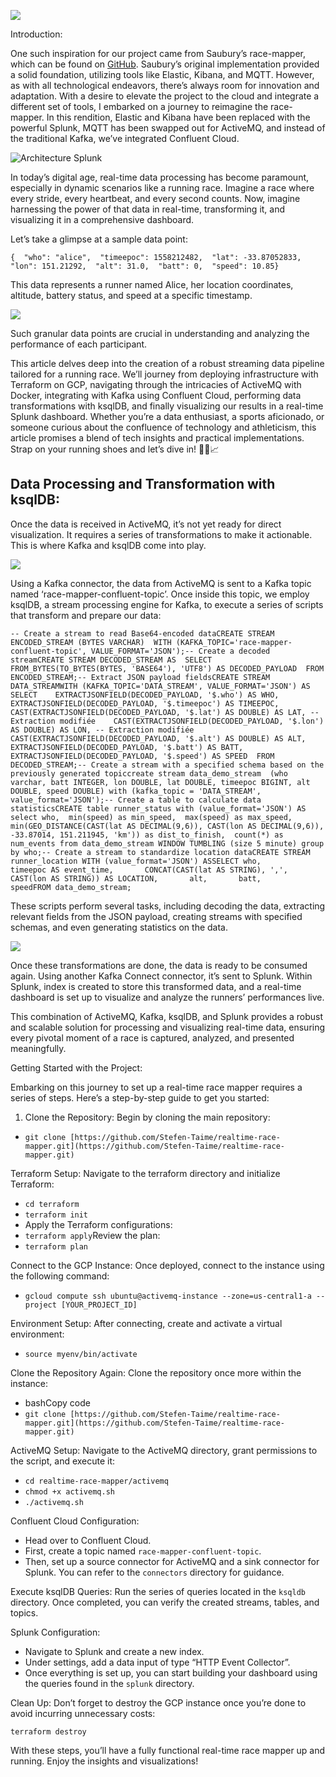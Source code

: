 ![](https://miro.medium.com/v2/resize:fit:1250/1*Hiaru2Y0tpvz7JQn7hwY2A.png)

Introduction:

One such inspiration for our project came from Saubury’s race-mapper, which can be found on [GitHub](https://github.com/saubury/race-mapper/tree/master). Saubury’s original implementation provided a solid foundation, utilizing tools like Elastic, Kibana, and MQTT. However, as with all technological endeavors, there’s always room for innovation and adaptation. With a desire to elevate the project to the cloud and integrate a different set of tools, I embarked on a journey to reimagine the race-mapper. In this rendition, Elastic and Kibana have been replaced with the powerful Splunk, MQTT has been swapped out for ActiveMQ, and instead of the traditional Kafka, we’ve integrated Confluent Cloud.

![Architecture Splunk](img/splunk.jpg)


In today’s digital age, real-time data processing has become paramount, especially in dynamic scenarios like a running race. Imagine a race where every stride, every heartbeat, and every second counts. Now, imagine harnessing the power of that data in real-time, transforming it, and visualizing it in a comprehensive dashboard.

Let’s take a glimpse at a sample data point:

```
{  "who": "alice",  "timeepoc": 1558212482,  "lat": -33.87052833,  "lon": 151.21292,  "alt": 31.0,  "batt": 0,  "speed": 10.85}
```

This data represents a runner named Alice, her location coordinates, altitude, battery status, and speed at a specific timestamp.

![](https://miro.medium.com/v2/resize:fit:1250/1*EfEStRaztU_ll-Pvq64TRQ.png)

Such granular data points are crucial in understanding and analyzing the performance of each participant.

This article delves deep into the creation of a robust streaming data pipeline tailored for a running race. We’ll journey from deploying infrastructure with Terraform on GCP, navigating through the intricacies of ActiveMQ with Docker, integrating with Kafka using Confluent Cloud, performing data transformations with ksqlDB, and finally visualizing our results in a real-time Splunk dashboard. Whether you’re a data enthusiast, a sports aficionado, or someone curious about the confluence of technology and athleticism, this article promises a blend of tech insights and practical implementations. Strap on your running shoes and let’s dive in! 🚀👟📈

## Data Processing and Transformation with ksqlDB:

Once the data is received in ActiveMQ, it’s not yet ready for direct visualization. It requires a series of transformations to make it actionable. This is where Kafka and ksqlDB come into play.

![](https://miro.medium.com/v2/resize:fit:1250/1*5KhHITxq1FEkdyZkSHjUSg.png)

Using a Kafka connector, the data from ActiveMQ is sent to a Kafka topic named ‘race-mapper-confluent-topic’. Once inside this topic, we employ ksqlDB, a stream processing engine for Kafka, to execute a series of scripts that transform and prepare our data:

```
-- Create a stream to read Base64-encoded dataCREATE STREAM ENCODED_STREAM (BYTES VARCHAR)  WITH (KAFKA_TOPIC='race-mapper-confluent-topic', VALUE_FORMAT='JSON');-- Create a decoded streamCREATE STREAM DECODED_STREAM AS  SELECT FROM_BYTES(TO_BYTES(BYTES, 'BASE64'), 'UTF8') AS DECODED_PAYLOAD  FROM ENCODED_STREAM;-- Extract JSON payload fieldsCREATE STREAM DATA_STREAMWITH (KAFKA_TOPIC='DATA_STREAM', VALUE_FORMAT='JSON') AS  SELECT    EXTRACTJSONFIELD(DECODED_PAYLOAD, '$.who') AS WHO,    EXTRACTJSONFIELD(DECODED_PAYLOAD, '$.timeepoc') AS TIMEEPOC,    CAST(EXTRACTJSONFIELD(DECODED_PAYLOAD, '$.lat') AS DOUBLE) AS LAT, -- Extraction modifiée    CAST(EXTRACTJSONFIELD(DECODED_PAYLOAD, '$.lon') AS DOUBLE) AS LON, -- Extraction modifiée    CAST(EXTRACTJSONFIELD(DECODED_PAYLOAD, '$.alt') AS DOUBLE) AS ALT,    EXTRACTJSONFIELD(DECODED_PAYLOAD, '$.batt') AS BATT,    EXTRACTJSONFIELD(DECODED_PAYLOAD, '$.speed') AS SPEED  FROM DECODED_STREAM;-- Create a stream with a specified schema based on the previously generated topiccreate stream data_demo_stream  (who varchar, batt INTEGER, lon DOUBLE, lat DOUBLE, timeepoc BIGINT, alt DOUBLE, speed DOUBLE) with (kafka_topic = 'DATA_STREAM', value_format='JSON');-- Create a table to calculate data statisticsCREATE table runner_status with (value_format='JSON') AS select who,  min(speed) as min_speed,  max(speed) as max_speed,  min(GEO_DISTANCE(CAST(lat AS DECIMAL(9,6)), CAST(lon AS DECIMAL(9,6)), -33.87014, 151.211945, 'km')) as dist_to_finish,  count(*) as num_events from data_demo_stream WINDOW TUMBLING (size 5 minute) group by who;-- Create a stream to standardize location dataCREATE STREAM runner_location WITH (value_format='JSON') ASSELECT who,       timeepoc AS event_time,       CONCAT(CAST(lat AS STRING), ',', CAST(lon AS STRING)) AS LOCATION,       alt,       batt,       speedFROM data_demo_stream;
```

These scripts perform several tasks, including decoding the data, extracting relevant fields from the JSON payload, creating streams with specified schemas, and even generating statistics on the data.

![](https://miro.medium.com/v2/resize:fit:1250/1*O_VdPIOKYnfEHNHMtLzhpw.png)

Once these transformations are done, the data is ready to be consumed again. Using another Kafka Connect connector, it’s sent to Splunk. Within Splunk, index is created to store this transformed data, and a real-time dashboard is set up to visualize and analyze the runners’ performances live.

This combination of ActiveMQ, Kafka, ksqlDB, and Splunk provides a robust and scalable solution for processing and visualizing real-time data, ensuring every pivotal moment of a race is captured, analyzed, and presented meaningfully.

Getting Started with the Project:

Embarking on this journey to set up a real-time race mapper requires a series of steps. Here’s a step-by-step guide to get you started:

1.  Clone the Repository: Begin by cloning the main repository:

-   `git clone [https://github.com/Stefen-Taime/realtime-race-mapper.git](https://github.com/Stefen-Taime/realtime-race-mapper.git)`

Terraform Setup: Navigate to the terraform directory and initialize Terraform:

-   `cd terraform`
-   `terraform init`
-   Apply the Terraform configurations:
-   `terraform apply`Review the plan:
-   `terraform plan`

Connect to the GCP Instance: Once deployed, connect to the instance using the following command:

-   `gcloud compute ssh ubuntu@activemq-instance --zone=us-central1-a --project [YOUR_PROJECT_ID]`

Environment Setup: After connecting, create and activate a virtual environment:

-   `source myenv/bin/activate`

Clone the Repository Again: Clone the repository once more within the instance:

-   bashCopy code
-   `git clone [https://github.com/Stefen-Taime/realtime-race-mapper.git](https://github.com/Stefen-Taime/realtime-race-mapper.git)`

ActiveMQ Setup: Navigate to the ActiveMQ directory, grant permissions to the script, and execute it:

-   `cd realtime-race-mapper/activemq`
-   `chmod +x activemq.sh`
-   `./activemq.sh`

Confluent Cloud Configuration:

-   Head over to Confluent Cloud.
-   First, create a topic named `race-mapper-confluent-topic`.
-   Then, set up a source connector for ActiveMQ and a sink connector for Splunk. You can refer to the `connectors` directory for guidance.

Execute ksqlDB Queries: Run the series of queries located in the `ksqldb` directory. Once completed, you can verify the created streams, tables, and topics.

Splunk Configuration:

-   Navigate to Splunk and create a new index.
-   Under settings, add a data input of type “HTTP Event Collector”.
-   Once everything is set up, you can start building your dashboard using the queries found in the `splunk` directory.

Clean Up: Don’t forget to destroy the GCP instance once you’re done to avoid incurring unnecessary costs:

```
terraform destroy
```

With these steps, you’ll have a fully functional real-time race mapper up and running. Enjoy the insights and visualizations!
